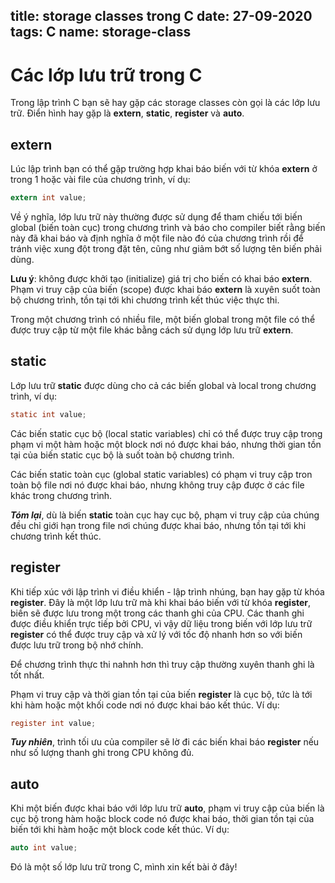 title: storage classes trong C
date: 27-09-2020
tags: C
name: storage-class
-----------------------

# Các lớp lưu trữ trong C

Trong lập trình C bạn sẽ hay gặp các storage classes còn gọi là các lớp lưu trữ. Điển hình hay gặp là **extern**, **static**, **register** và **auto**.

## extern

Lúc lập trình bạn có thể gặp trường hợp khai báo biến với từ khóa **extern** ở trong 1 hoặc vài file của chương trình, ví dụ:

```c
extern int value;
```

Về ý nghĩa, lớp lưu trữ này thường được sử dụng để tham chiếu tới biến global (biến toàn cục) trong chương trình và báo cho compiler biết rằng biến này đã khai báo và định nghĩa ở một file nào đó của chương trình rồi để tránh việc xung đột trong đặt tên, cũng như giảm bớt số lượng tên biến phải dùng.

**Lưu ý**: không được khởi tạo (initialize) giá trị cho biến có khai báo **extern**. Phạm vi truy cập của biến (scope) được khai báo **extern** là xuyên suốt toàn bộ chương trình, tồn tại tới khi chương trình kết thúc việc thực thi.

Trong một chương trình có nhiều file, một biến global trong một file có thể được truy cập từ một file khác bằng cách sử dụng lớp lưu trữ **extern**.

## static

Lớp lưu trữ **static** được dùng cho cả các biến global và local trong chương trình, ví dụ:

```c
static int value;
```

Các biến static cục bộ (local static variables) chỉ có thể được truy cập trong phạm vi một hàm hoặc một block nơi nó được khai báo, nhưng thời gian tồn tại của  biến static cục bộ là suốt toàn bộ chương trình.

Các biến static toàn cục (global static variables) có phạm vi truy cập tron toàn bộ file nơi nó được khai báo, nhưng không truy cập được ở các file khác trong chương trình.

***Tóm lại***, dù là biến **static** toàn cục hay cục bộ, phạm vi truy cập của chúng đều chỉ giới hạn trong file nơi chúng được khai báo, nhưng tồn tại tới khi chương trình kết thúc.

## register

Khi tiếp xúc với lập trình vi điều khiển - lập trình nhúng, bạn hay gặp từ khóa **register**. Đây là một lớp lưu trữ mà khi khai báo biến với từ khóa **register**, biến sẽ được lưu trong một trong các thanh ghi của CPU. Các thanh ghi được điều khiển trực tiếp bởi CPU, vì vậy dữ liệu trong biến với lớp lưu trữ **register** có thể được truy cập và xử lý với tốc độ nhanh hơn so với biến được lưu trữ trong bộ nhớ chính.

Để chương trình thực thi nahnh hơn thì truy cập thường xuyên thanh ghi là tốt nhất.

Phạm vi truy cập và thời gian tồn tại của biến **register** là cục bộ, tức là tới khi hàm hoặc một khối code nơi nó được khai báo kết thúc. Ví dụ:

```c
register int value;
```

***Tuy nhiên***, trình tối ưu của compiler sẽ lờ đi các biến khai báo **register** nếu như số lượng thanh ghi trong CPU không đủ.

## auto

Khi một biến được khai báo với lớp lưu trữ **auto**, phạm vi truy cập của biến là cục bộ trong hàm hoặc block code nó được khai báo, thời gian tồn tại của biến tới khi hàm hoặc một block code kết thúc. Ví dụ:

```c
auto int value;
```

Đó là một số lớp lưu trữ trong C, mình xin kết bài ở đây!


